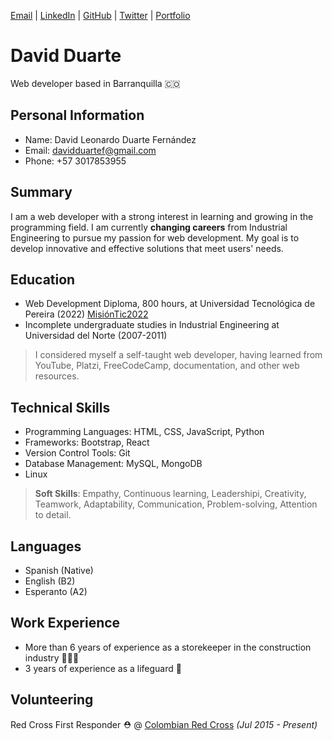 [Email](mailto:davidduartef@gmail.com) |  [LinkedIn](https://www.linkedin.com/in/drt-dave/) | [GitHub](https://github.com/drt-dave/) | [Twitter](https://twitter.com/Drt__Dave/) | [Portfolio](https://drt-dave.github.io/portfolio/) 
# David Duarte
 Web developer based in Barranquilla 🇨🇴  
 
## Personal Information

- Name: David Leonardo Duarte Fernández
- Email: davidduartef@gmail.com
- Phone: +57 3017853955

## Summary

I am a web developer with a strong interest in learning and growing in the programming field. I am currently __changing careers__ from Industrial Engineering to pursue my passion for web development. My goal is to develop innovative and effective solutions that meet users' needs.

## Education

- Web Development Diploma, 800 hours, at Universidad Tecnológica de Pereira (2022) [MisiónTic2022](https://certificadomisionticutp.com)
- Incomplete undergraduate studies in Industrial Engineering at Universidad del Norte (2007-2011)

> I considered myself a self-taught web developer, having learned from YouTube, Platzi, FreeCodeCamp, documentation, and other web resources.

## Technical Skills

- Programming Languages: HTML, CSS, JavaScript, Python
- Frameworks: Bootstrap, React
- Version Control Tools: Git
- Database Management: MySQL, MongoDB
- Linux

> **Soft Skills**: Empathy, Continuous learning, Leadershipi, Creativity, Teamwork, Adaptability, Communication, Problem-solving, Attention to detail.
## Languages

- Spanish (Native)
- English (B2)
- Esperanto (A2)
 
## Work Experience

- More than 6 years of experience as a storekeeper in the construction industry 👷🏽‍♂️
- 3 years of experience as a lifeguard 🛟

## Volunteering

  Red Cross First Responder ⛑️ @ [Colombian Red Cross](https://www.cruzrojacolombiana.org) _(Jul 2015 - Present)_<br>

